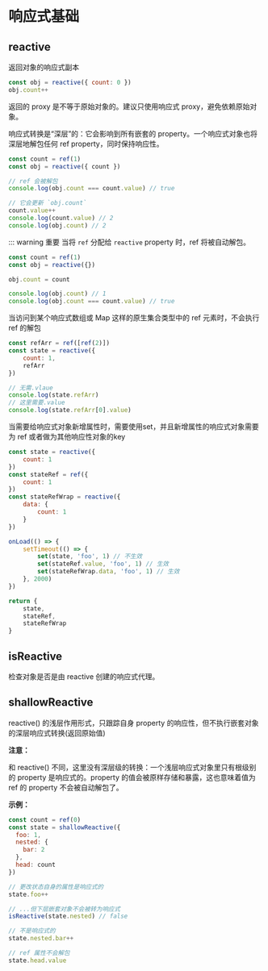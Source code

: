 # 响应式基础

## reactive
返回对象的响应式副本
```js
const obj = reactive({ count: 0 })
obj.count++
```
返回的 proxy 是不等于原始对象的。建议只使用响应式 proxy，避免依赖原始对象。

响应式转换是“深层”的：它会影响到所有嵌套的 property。一个响应式对象也将深层地解包任何 ref property，同时保持响应性。

```js
const count = ref(1)
const obj = reactive({ count })

// ref 会被解包
console.log(obj.count === count.value) // true

// 它会更新 `obj.count`
count.value++
console.log(count.value) // 2
console.log(obj.count) // 2
```

::: warning 重要
当将 `ref` 分配给 `reactive` property 时，ref 将被自动解包。

```ts
const count = ref(1)
const obj = reactive({})

obj.count = count

console.log(obj.count) // 1
console.log(obj.count === count.value) // true
```

当访问到某个响应式数组或 Map 这样的原生集合类型中的 ref 元素时，不会执行 ref 的解包

```js
const refArr = ref([ref(2)])
const state = reactive({
    count: 1,
    refArr
})

// 无需.vlaue
console.log(state.refArr)
// 这里需要.value
console.log(state.refArr[0].value)
```
当需要给响应式对象新增属性时，需要使用set，并且新增属性的响应式对象需要为 ref 或者做为其他响应性对象的key

```js
const state = reactive({
    count: 1
})
const stateRef = ref({
    count: 1
})
const stateRefWrap = reactive({
    data: {
        count: 1
    }
})

onLoad(() => {
    setTimeout(() => {
        set(state, 'foo', 1) // 不生效
        set(stateRef.value, 'foo', 1) // 生效
        set(stateRefWrap.data, 'foo', 1) // 生效
    }, 2000)
})

return {
    state,
    stateRef,
    stateRefWrap
}
```

## isReactive
检查对象是否是由 reactive 创建的响应式代理。

## shallowReactive
reactive() 的浅层作用形式，只跟踪自身 property 的响应性，但不执行嵌套对象的深层响应式转换(返回原始值)

**注意：**

和 reactive() 不同，这里没有深层级的转换：一个浅层响应式对象里只有根级别的 property 是响应式的。property 的值会被原样存储和暴露，这也意味着值为 ref 的 property 不会被自动解包了。

**示例：**

```js
const count = ref(0)
const state = shallowReactive({
  foo: 1,
  nested: {
    bar: 2
  },
  head: count  
})

// 更改状态自身的属性是响应式的
state.foo++

// ...但下层嵌套对象不会被转为响应式
isReactive(state.nested) // false

// 不是响应式的
state.nested.bar++

// ref 属性不会解包
state.head.value 
```
